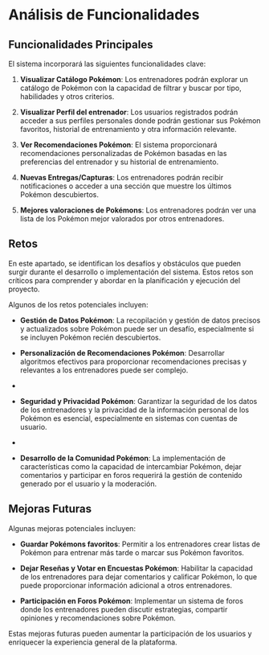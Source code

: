 # Análisis de Funcionalidades


## Funcionalidades Principales

El sistema incorporará las siguientes funcionalidades clave:

1. **Visualizar Catálogo Pokémon**:  Los entrenadores podrán explorar un catálogo de Pokémon con la capacidad de filtrar y buscar por tipo, habilidades y otros criterios.

2. **Visualizar Perfil del entrenador**: Los usuarios registrados podrán acceder a sus perfiles personales donde podrán gestionar sus Pokémon favoritos, historial de entrenamiento y otra información relevante.

3. **Ver Recomendaciones Pokémon**: El sistema proporcionará recomendaciones personalizadas de Pokémon basadas en las preferencias del entrenador y su historial de entrenamiento.

4. **Nuevas Entregas/Capturas**: Los entrenadores podrán recibir notificaciones o acceder a una sección que muestre los últimos Pokémon descubiertos.

5. **Mejores valoraciones de Pokémons**: Los entrenadores podrán ver una lista de los Pokémon mejor valorados por otros entrenadores.

## Retos

En este apartado, se identifican los desafíos y obstáculos que pueden surgir durante el desarrollo o implementación del sistema. Estos retos son críticos para comprender y abordar en la planificación y ejecución del proyecto.

Algunos de los retos potenciales incluyen:

- **Gestión de Datos Pokémon**: La recopilación y gestión de datos precisos y actualizados sobre Pokémon puede ser un desafío, especialmente si se incluyen Pokémon recién descubiertos.

- **Personalización de Recomendaciones Pokémon**: Desarrollar algoritmos efectivos para proporcionar recomendaciones precisas y relevantes a los entrenadores puede ser complejo.
- 
- **Seguridad y Privacidad Pokémon**: Garantizar la seguridad de los datos de los entrenadores y la privacidad de la información personal de los Pokémon es esencial, especialmente en sistemas con cuentas de usuario.
- 
- **Desarrollo de la Comunidad Pokémon**: La implementación de características como la capacidad de intercambiar Pokémon, dejar comentarios y participar en foros requerirá la gestión de contenido generado por el usuario y la moderación.

## Mejoras Futuras

Algunas mejoras potenciales incluyen:

- **Guardar Pokémons favoritos**: Permitir a los entrenadores crear listas de Pokémon para entrenar más tarde o marcar sus Pokémon favoritos.

- **Dejar Reseñas y Votar en Encuestas Pokémon**: Habilitar la capacidad de los entrenadores para dejar comentarios y calificar Pokémon, lo que puede proporcionar información adicional a otros entrenadores.

- **Participación en Foros Pokémon**: Implementar un sistema de foros donde los entrenadores pueden discutir estrategias, compartir opiniones y recomendaciones sobre Pokémon.

Estas mejoras futuras pueden aumentar la participación de los usuarios y enriquecer la experiencia general de la plataforma.
